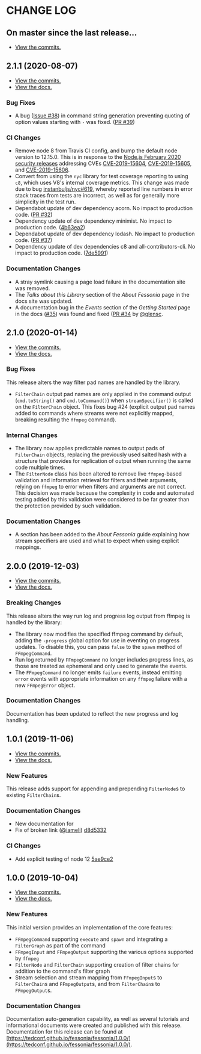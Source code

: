 # CHANGE LOG

## On master since the last release...

* [View the commits.](https://github.com/tedconf/fessonia/compare/2.1.1...master)

## 2.1.1 (2020-08-07)

* [View the commits.](https://github.com/tedconf/fessonia/compare/2.1.0...2.1.1)
* [View the docs.](https://tedconf.github.io/fessonia/fessonia/2.1.1/)

### Bug Fixes

* A bug ([Issue #38](https://github.com/tedconf/fessonia/issues/38)) in command string generation preventing quoting of option values starting with `-` was fixed. ([PR #39](https://github.com/tedconf/fessonia/pull/39))

### CI Changes

* Remove node 8 from Travis CI config, and bump the default node version to 12.15.0. This is in response to the [Node.js February 2020 security releases](https://nodejs.org/en/blog/vulnerability/february-2020-security-releases/) addressing CVEs [CVE-2019-15604](https://cve.mitre.org/cgi-bin/cvename.cgi?name=CVE-2019-15604), [CVE-2019-15605](https://cve.mitre.org/cgi-bin/cvename.cgi?name=CVE-2019-15605), and [CVE-2019-15606](https://cve.mitre.org/cgi-bin/cvename.cgi?name=CVE-2019-15606).
* Convert from using the `nyc` library for test coverage reporting to using `c8`, which uses V8's internal coverage metrics. This change was made due to bug [instanbuljs/nyc#619](https://github.com/istanbuljs/nyc/issues/619), whereby reported line numbers in error stack traces from tests are incorrect, as well as for generally more simplicity in the test run. 
* Dependabot update of dev dependency acorn. No impact to production code. ([PR #32](https://github.com/tedconf/fessonia/pull/32))
* Dependency update of dev dependency minimist. No impact to production code. ([4b63ea2](https://github.com/tedconf/fessonia/commit/4b63ea2d0631e1d32b8b65cd16731b794f3bb84e))
* Dependabot update of dev dependency lodash. No impact to production code. ([PR #37](https://github.com/tedconf/fessonia/pull/37))
* Dependency update of dev dependencies c8 and all-contributors-cli. No impact to production code. ([7de5991](https://github.com/tedconf/fessonia/commit/7de59913deebf1a1d41751bd79ce9885ef890ad6))

### Documentation Changes

* A stray symlink causing a page load failure in the documentation site was removed.
* The _Talks about this Library_ section of the _About Fessonia_ page in the docs site was updated.
* A documentation bug in the _Events_ section of the _Getting Started_ page in the docs ([#35](https://github.com/tedconf/fessonia/issues/35)) was found and fixed ([PR #34](https://github.com/tedconf/fessonia/pull/34) by [@glensc](https://github.com/glensc).

## 2.1.0 (2020-01-14)

* [View the commits.](https://github.com/tedconf/fessonia/compare/2.0.0...2.1.0)
* [View the docs.](https://tedconf.github.io/fessonia/fessonia/2.1.0/)

### Bug Fixes

This release alters the way filter pad names are handled by the library.

* `FilterChain` output pad names are only applied in the command output (`cmd.toString()` and `cmd.toCommand()`) when `streamSpecifier()` is called on the `FilterChain` object. This fixes bug #24 (explicit output pad names added to commands where streams were not explicitly mapped, breaking resulting the `ffmpeg` command).

### Internal Changes

* The library now applies predictable names to output pads of `FilterChain` objects, replacing the previously used salted hash with a structure that provides for replication of output when running the same code multiple times.
* The `FilterNode` class has been altered to remove live `ffmpeg`-based validation and information retrieval for filters and their arguments, relying on `ffmpeg` to error when filters and arguments are not correct. This decision was made because the complexity in code and automated testing added by this validation were considered to be far greater than the protection provided by such validation.

### Documentation Changes

* A section has been added to the *About Fessonia* guide explaining how stream specifiers are used and what to expect when using explicit mappings.

## 2.0.0 (2019-12-03)

* [View the commits.](https://github.com/tedconf/fessonia/compare/1.0.1...2.0.0)
* [View the docs.](https://tedconf.github.io/fessonia/fessonia/2.0.0/)

### Breaking Changes

This release alters the way run log and progress log output from ffmpeg is handled by the library:

* The library now modifies the specified ffmpeg command by default, adding the `-progress` global option for use in eventing on progress updates. To disable this, you can pass `false` to the `spawn` method of `FFmpegCommand`.
* Run log returned by `FFmpegCommand` no longer includes progress lines, as those are treated as ephemeral and only used to generate the events.
* The `FFmpegCommand` no longer emits `failure` events, instead emitting `error` events with appropriate information on any `ffmpeg` failure with a new `FFmpegError` object.

### Documentation Changes

Documentation has been updated to reflect the new progress and log handling.

## 1.0.1 (2019-11-06)

* [View the commits.](https://github.com/tedconf/fessonia/compare/1.0.0...1.0.1)
* [View the docs.](https://tedconf.github.io/fessonia/fessonia/1.0.1/)

### New Features

This release adds support for appending and prepending `FilterNode`s to existing `FilterChain`s.

### Documentation Changes

* New documentation for 
* Fix of broken link ([@iameli](https://github.com/iameli)) [d8d5332](https://github.com/tedconf/fessonia/commit/d8d5332603ba0c95fa243ac1dd770126dd75512c)

### CI Changes

* Add explicit testing of node 12 [5ae9ce2](https://github.com/tedconf/fessonia/commit/5ae9ce2cceb38774d57b18c8135afb6faf6cda38)

## 1.0.0 (2019-10-04)

* [View the commits.](https://github.com/tedconf/fessonia/commits/e9c0b425321c172f0a5f56346985f34a827138d0)
* [View the docs.](https://tedconf.github.io/fessonia/fessonia/1.0.0/)

### New Features

This initial version provides an implementation of the core features:

* `FFmpegCommand` supporting `execute` and `spawn` and integrating a `FilterGraph` as part of the command
* `FFmpegInput` and `FFmpegOutput` supporting the various options supported by `ffmpeg`
* `FilterNode` and `FilterChain` supporting creation of filter chains for addition to the command's filter graph
* Stream selection and stream mapping from `FFmpegInput`s to `FilterChain`s and `FFmpegOutput`s, and from `FilterChain`s to `FFmpegOutput`s.

### Documentation Changes

Documentation auto-generation capability, as well as several tutorials and informational documents were created and published with this release. Documentation for this release can be found at [https://tedconf.github.io/fessonia/fessonia/1.0.0/](https://tedconf.github.io/fessonia/fessonia/1.0.0/).

